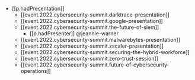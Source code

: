 
- [[p.hadPresentation]]
  - [[event.2022.cybersecurity-summit.darktrace-presentation]]
  - [[event.2022.cybersecurity-summit.google-presentation]]
  - [[event.2022.cybersecurity-summit.the-future-of-siem]]
    - [[p.hadPresenter]] @jeannie-warner 
  - [[event.2022.cybersecurity-summit.malwarebytes-presentation]]
  - [[event.2022.cybersecurity-summit.zscaler-presentation]]
  - [[event.2022.cybersecurity-summit.securing-the-hybrid-workforce]]
  - [[event.2022.cybersecurity-summit.zero-trust-session]]
  - [[event.2022.cybersecurity-summit.future-of-cybersecurity-operations]]
